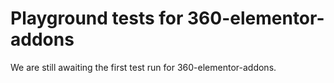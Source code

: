 # Playground tests for 360-elementor-addons
We are still awaiting the first test run for 360-elementor-addons.
